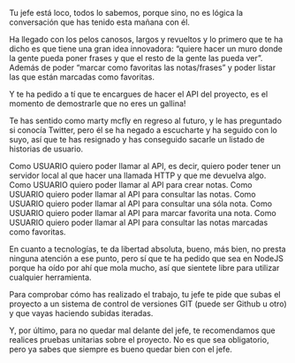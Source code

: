 Tu jefe está loco, todos lo sabemos, porque sino, no es lógica la conversación que has tenido esta mañana con él.

Ha llegado con los pelos canosos, largos y revueltos y lo primero que te ha dicho es que tiene una gran idea innovadora: “quiere hacer un muro donde la gente pueda poner frases y que el resto de la gente las pueda ver”. Además de poder “marcar como favoritas las notas/frases” y poder listar las que están marcadas como favoritas.

Y te ha pedido a tí que te encargues de hacer el API del proyecto, es el momento de demostrarle que no eres un gallina!

Te has sentido como marty mcfly en regreso al futuro, y le has preguntado si conocía Twitter, pero él se ha negado a escucharte y ha seguido con lo suyo, así que te has resignado y has conseguido sacarle un listado de historias de usuario.

Como USUARIO quiero poder llamar al API, es decir, quiero poder tener un servidor local al que hacer una llamada HTTP y que me devuelva algo.
Como USUARIO quiero poder llamar al API para crear notas.
Como USUARIO quiero poder llamar al API para consultar las notas.
Como USUARIO quiero poder llamar al API para consultar una sóla nota.
Como USUARIO quiero poder llamar al API para marcar favorita una nota.
Como USUARIO quiero poder llamar al API para consultar las notas marcadas como favoritas.

En cuanto a tecnologías, te da libertad absoluta, bueno, más bien, no presta ninguna atención a ese punto, pero sí que te ha pedido que sea en NodeJS porque ha oído por ahí que mola mucho, así que sientete libre para utilizar cualquier herramienta.

Para comprobar cómo has realizado el trabajo, tu jefe te pide que subas el proyecto a un sistema de control de versiones GIT (puede ser Github u otro) y que vayas haciendo subidas iteradas.

Y, por último, para no quedar mal delante del jefe, te recomendamos que realices pruebas unitarias sobre el proyecto. No es que sea obligatorio, pero ya sabes que siempre es bueno quedar bien con el jefe.
